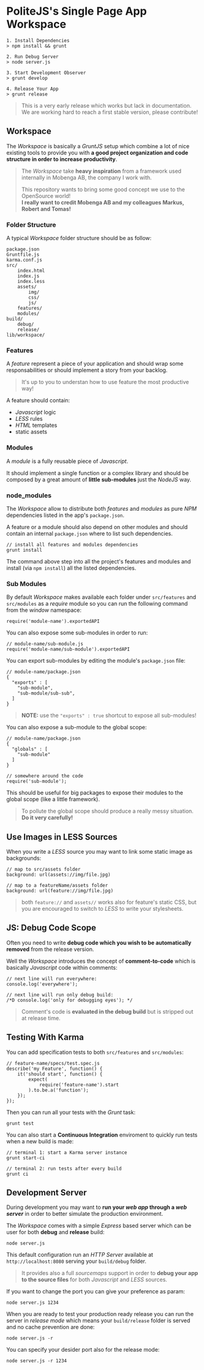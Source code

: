 PoliteJS's Single Page App Workspace
====================================

    1. Install Dependencies
    > npm install && grunt
    
    2. Run Debug Server
    > node server.js
    
    3. Start Development Observer
    > grunt develop
    
    4. Release Your App
    > grunt release
    
> This is a very early release which works but lack in documentation.  
> We are working hard to reach a first stable version, please contribute!


## Workspace

The _Workspace_ is basically a _GruntJS_ setup which combine a lot of nice existing tools to provide you with **a good project organization and code structure in order to increase productivity**.

> The _Workspace_ take **heavy inspiration** from a framework used internally in
> Mobenga AB, the company I work with. 
>
> This repository wants to bring some good concept we use to the OpenSource world!  
> **I really want to credit Mobenga AB and my colleagues Markus, Robert and Tomas!**

### Folder Structure

A typical _Workspace_ folder structure should be as follow:

    package.json
    Gruntfile.js
    karma.conf.js
    src/
        index.html
        index.js
        index.less
        assets/
            img/
            css/
            js/
        features/
        modules/
    build/
        debug/
        release/
    lib/workspace/

### Features

A _feature_ represent a piece of your application and should wrap some responsabilities or should implement a story from your backlog. 

> It's up to you to understan how to use feature the most productive way!

A feature should contain:

- _Javascript_ logic
- _LESS_ rules
- _HTML_ templates
- static assets


### Modules

A _module_ is a fully reusable piece of _Javascript_. 

It should implement a single function or a complex library and should be composed by a great amount of **little sub-modules** just the _NodeJS_ way.

### node_modules

The _Workspace_ allow to distribute both _features_ and _modules_ as pure _NPM_ dependencies listed in the app's `package.json`.

A feature or a module should also depend on other modules and should contain an internal `package.json` where to list such dependencies.

    // install all features and modules dependencies
    grunt install
    
The command above step into all the project's features and modules and install (via `npm install`) all the listed dependencies.

### Sub Modules

By default _Workspace_ makes available each folder under `src/features` and `src/modules` as a 
_require_ module so you can run the following command from the _window_ namespace:

    require('module-name').exportedAPI
    
You can also expose some sub-modules in order to run:

    // module-name/sub-module.js
    require('module-name/sub-module').exportedAPI
    
You can export sub-modules by editing the module's `package.json` file:

    // module-name/package.json
    {
      "exports" : [
        "sub-module",
        "sub-module/sub-sub",
      ]
    }
    
> **NOTE:** use the `"exports" : true` shortcut to expose all sub-modules!

You can also expose a sub-module to the global scope:

    // module-name/package.json
    {
      "globals" : [
        "sub-module"
      ]
    }
    
    // somewhere around the code
    require('sub-module');
    
This should be useful for big packages to expose their modules to the global scope (like a little framework).

> To pollute the global scope should produce a really messy situation.  
> **Do it very carefully!**

## Use Images in LESS Sources

When you write a _LESS_ source you may want to link some static image as backgrounds:

    // map to src/assets folder
    background: url(assets://img/file.jpg)
    
    // map to a featureName/assets folder
    background: url(feature://img/file.jpg)
    
> both `feature://` and `assets//` works also for feature's static CSS, but you are 
> encouraged to switch to _LESS_ to write your stylesheets.

## JS: Debug Code Scope

Often you need to write **debug code which you wish to be automatically removed** from the release version. 

Well the _Workspace_ introduces the concept of **comment-to-code** which is basically _Javascript_ code within comments:

    // next line will run everywhere:
    console.log('everywhere');
    
    // next line will run only debug build:
    /*D console.log('only for debugging eyes'); */

> Comment's code is **evaluated in the debug build** but is stripped out at release time.

## Testing With Karma

You can add specification tests to both `src/features` and `src/modules`:

    // feature-name/specs/test.spec.js
    describe('my Feature', function() {
        it('should start', function() {
            expect(
                require('feature-name').start
            ).to.be.a('function');
        });
    });

Then you can run all your tests with the _Grunt_ task:

    grunt test
    
You can also start a **Continuous Integration** enviroment to quickly run tests when a new
build is made:

    // terminal 1: start a Karma server instance
    grunt start-ci
    
    // terminal 2: run tests after every build
    grunt ci
    
## Development Server

During development you may want to **run your _web app_ through a _web server_** in order to better simulate the production environment.

The _Workspace_ comes with a simple _Express_ based server which can be user for both **debug** and **release** build:

    node server.js
   
This default configuration run an _HTTP Server_ available at `http://localhost:8080` serving your `build/debug` folder.

> It provides also a full _sourcemaps_ support in order to **debug your app to the 
> source files** for both _Javascript_ and _LESS_ sources.

If you want to change the port you can give your preference as param:

    node server.js 1234
    
When you are ready to test your production ready release you can run the server in _release mode_ which means your `build/release` folder is served and no cache prevention are done:

    node server.js -r
    
You can specify your desider port also for the release mode:

    node server.js -r 1234